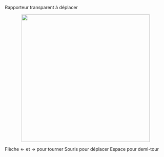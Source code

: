 Rapporteur transparent à déplacer 

<p align="center">
  <img src="https://github.com/RalphMasson/Rapporteur/blob/main/demo.gif" width="400" />
</p>

Flèche <- et -> pour tourner
Souris pour déplacer
Espace pour demi-tour
